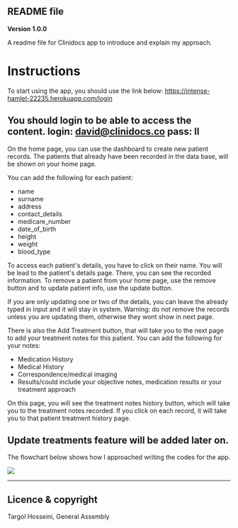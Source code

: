 ## README file
**Version 1.0.0**

A readme file for Clinidocs app to introduce and explain my approach.

# Instructions 

To start using the app, you should use the link below:
https://intense-hamlet-22235.herokuapp.com/login

You should login to be able to access the content.
login: david@clinidocs.co
pass: ll
---

On the home page, you can use the dashboard to create new patient records.
The patients that already have been recorded in the data base, will be shown on your home page. 

You can add the following for each patient:
- name
- surname
- address
- contact_details
- medicare_number
- date_of_birth
- height
- weight
- blood_type

To access each patient's details, you have to click on their name.
You will be lead to the patient's details page. 
There, you can see the recorded information.
To remove a patient from your home page, use the remove button and to update patient info, use the update button.

If you are only updating one or two of the details, you can leave the already typed in input and it will stay in system. 
Warning: do not remove the records unless you are updating them, otherwise they wont show in next page.

There is also the Add Treatment button, that will take you to the next page to add your treatment notes for this patient.
You can add the following for your notes:
- Medication History
- Medical History
- Correspondence/medical imaging 
- Results/could include your objective notes, medication results or your treatment approach


On this page, you will see the treatment notes history button, which will take you to the treatment notes recorded.
If you click on each record, it will take you to that patient treatment history page.

Update treatments feature will be added later on. 
---

The flowchart below shows how I approached writing the codes for the app.


![](/Users/targolhosseini/sei/projects/clinidocs/public/images/flowchart.png)





--- 



## Licence & copyright

 Targol Hosseini, General Assembly 


